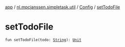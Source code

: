 [app](../../index.md) / [nl.mpcjanssen.simpletask.util](../index.md) / [Config](index.md) / [setTodoFile](.)

# setTodoFile

`fun setTodoFile(todo: `[`String`](https://kotlinlang.org/api/latest/jvm/stdlib/kotlin/-string/index.html)`): `[`Unit`](https://kotlinlang.org/api/latest/jvm/stdlib/kotlin/-unit/index.html)